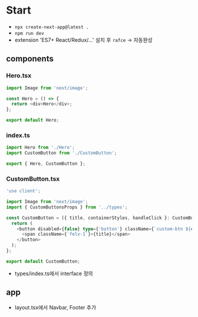 # Start

- `npx create-next-app@latest .`
- `npm run dev`
- extension 'ES7+ React/Redux/...' 설치 후 `rafce` -> 자동완성

## components

### Hero.tsx

```typescript
import Image from 'next/image';

const Hero = () => {
  return <div>Hero</div>;
};

export default Hero;
```

### index.ts

```typescript
import Hero from './Hero';
import CustomButton from './CustomButton';

export { Hero, CustomButton };
```

### CustomButton.tsx

```typescript
'use client';

import Image from 'next/image';
import { CustomButtonsProps } from '../types';

const CustomButton = ({ title, containerStyles, handleClick }: CustomButtonsProps) => {
  return (
    <button disabled={false} type={'button'} className={`custom-btn ${containerStyles}`} onClick={handleClick}>
      <span className={`felx-1`}>{title}</span>
    </button>
  );
};

export default CustomButton;
```

- types/index.ts에서 interface 정의

## app

- layout.tsx에서 Navbar, Footer 추가
